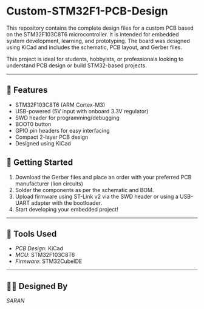 # Custom-STM32F1-PCB-Design
This repository contains the complete design files for a custom PCB based on the STM32F103C8T6 microcontroller. It is intended for embedded system development, learning, and prototyping. The board was designed using KiCad and includes the schematic, PCB layout, and Gerber files.

This project is ideal for students, hobbyists, or professionals looking to understand PCB design or build STM32-based projects.

---

## 🔧 Features

- STM32F103C8T6 (ARM Cortex-M3)
- USB-powered (5V input with onboard 3.3V regulator)
- SWD header for programming/debugging
- BOOT0 button
- GPIO pin headers for easy interfacing
- Compact 2-layer PCB design
- Designed using KiCad



## 🚀 Getting Started

1. Download the Gerber files and place an order with your preferred PCB manufacturer (lion circuits)
2. Solder the components as per the schematic and BOM.
3. Upload firmware using ST-Link v2 via the SWD header or using a USB-UART adapter with the bootloader.
4. Start developing your embedded project!

---

## 📌 Tools Used

- *PCB Design*: KiCad
- *MCU*: STM32F103C8T6
- *Firmware*: STM32CubeIDE

---

## 👨‍💻 Designed By
 *SARAN*
